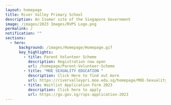```yaml
---
layout: homepage
title: River Valley Primary School
description: An Isomer site of the Singapore Government
image: /images/2023 Images/RVPS Logo.png
permalink: /
notification: ""
sections:
  - hero:
      background: /images/Homepage/Homepage.gif
      key_highlights:
        - title: Parent Volunteer Scheme
          description: Registration now open
          url: /homepage/Parent-Volunteer-Scheme
        - title: "MOE SEXUALITY EDUCATION "
          description: Click Here to find out more
          url: https://rivervalleypri.moe.edu.sg/homepage/MOE-Sexuality-Education-in-Schools/
        - title: Waitlist Application Form 2023
          description: Click here to apply
          url: https://go.gov.sg/rvps-application-2023
---
```

